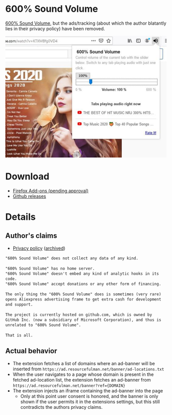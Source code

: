 # 600% Sound Volume

[600% Sound Volume](https://addons.mozilla.org/en-US/firefox/addon/600-sound-volume/), but the ads/tracking (about which
the author blatantly lies in their privacy policy) have been removed.

![](screenshots/screenshot.jpg)

# Download

* [Firefox Add-ons (pending approval)](https://addons.mozilla.org/en-US/firefox/addon/600-sound-volume-privacy/)
* [Github releases](https://github.com/1fexd/600-sound-volume/releases)

# Details

## Author's claims 

* [Privacy policy](https://addons.mozilla.org/en-US/firefox/addon/600-sound-volume/privacy/) ([archived](https://archive.vn/yCuC5))

```
"600% Sound Volume" does not collect any data of any kind.

"600% Sound Volume" has no home server.
"600% Sound Volume" doesn't embed any kind of analytic hooks in its code.
"600% Sound Volume" accept donations or any other form of financing.

The only thing the "600% Sound Volume" does is sometimes (very rare) opens Aliexpress advertising frame to get extra cash for development and support.

The project is currently hosted on github.com, which is owned by GitHub Inc. (now a subsidiary of Microsoft Corporation), and thus is unrelated to "600% Sound Volume".

That is all.
```

## Actual behavior

* The extension fetches a list of domains where an ad-banner will be inserted
  from `https://ad.resourcefulman.net/banner/ad-locations.txt`
* When the user navigates to a page whose domain is present in the fetched ad-location list, the extension fetches an
  ad-banner from `https://ad.resourcefulman.net/banner?ref={DOMAIN}`
* The extension injects an iframe containing the ad-banner into the page
    * Only at this point user consent is honored, and the banner is only shown if the user permits it in the extensions
      settings, but this still contradicts the authors privacy claims.

